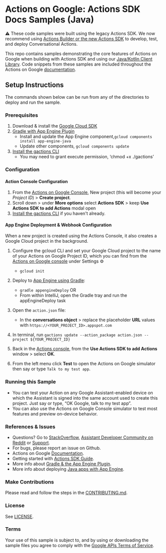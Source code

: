 # Actions on Google: Actions SDK Docs Samples (Java)

:warning: These code samples were built using the legacy Actions SDK. We now recommend using [Actions Builder or the new Actions SDK](https://developers.google.com/assistant/conversational/overview) to develop, test, and deploy Conversational Actions.

This repo contains samples demonstrating the core features of Actions on Google
when building with Actions SDK and using our [Java/Kotlin Client Library](https://github.com/actions-on-google/actions-on-google-java).
Code snippets from these samples are included throughout the Actions on Google
[documentation](https://developers.google.com/assistant).

## Setup Instructions
The commands shown below can be run from any of the directories to deploy
and run the sample.

### Prerequisites
1. Download & install the [Google Cloud SDK](https://cloud.google.com/sdk/docs/)
1. [Gradle with App Engine Plugin](https://cloud.google.com/appengine/docs/flexible/java/using-gradle)
    + Install and update the App Engine component,`gcloud components install app-engine-java`
    + Update other components, `gcloud components update`
1.  [Install the gactions CLI](https://developers.google.com/assistant/tools/gactions-cli)
    + You may need to grant execute permission, ‘chmod +x ./gactions’

### Configuration
#### Action Console Configuration

1. From the [Actions on Google Console](https://console.actions.google.com/), New project (this will become your *Project ID*) > **Create project**.
1. Scroll down > under **More options** select **Actions SDK** > keep **Use Actions SDK to add Actions** modal open
1. [Install the gactions CLI](https://developers.google.com/assistant/tools/gactions-cli) if you haven't already.

#### App Engine Deployment & Webhook Configuration
When a new project is created using the Actions Console, it also creates a Google Cloud project in the background.

1. Configure the gcloud CLI and set your Google Cloud project to the name of your Actions on Google Project ID, which you can find from the [Actions on Google console](https://console.actions.google.com/) under Settings ⚙
   + `gcloud init`
1. Deploy to [App Engine using Gradle](https://cloud.google.com/appengine/docs/flexible/java/using-gradle):
   + `gradle appengineDeploy` OR
   +  From within IntelliJ, open the Gradle tray and run the appEngineDeploy task
1. Open the `action.json` file:
   + In the **conversations object** > replace the placeholder **URL** values with `https://<YOUR_PROJECT_ID>.appspot.com`
1. In terminal, run `gactions update --action_package action.json --project ${YOUR_PROJECT_ID}`

1. Back in the [Actions console](https://console.actions.google.com), from the **Use Actions SDK to add Actions** window > select **OK**.
1. From the left menu click **Test** to open the Actions on Google simulator then say or type `Talk to my test app`.

### Running this Sample
+ You can test your Action on any Google Assistant-enabled device on which the Assistant is signed into the same account used to create this project. Just say or type, “OK Google, talk to my test app”.
+ You can also use the Actions on Google Console simulator to test most features and preview on-device behavior.

### References & Issues
+ Questions? Go to [StackOverflow](https://stackoverflow.com/questions/tagged/actions-on-google), [Assistant Developer Community on Reddit](https://www.reddit.com/r/GoogleAssistantDev/) or [Support](https://developers.google.com/assistant/support).
+ For bugs, please report an issue on Github.
+ Actions on Google [Documentation](https://developers.google.com/assistant).
+ Getting started with [Actions SDK Guide](https://developers.google.com/assistant/actions/actions-sdk/).
+ More info about [Gradle & the App Engine Plugin](https://cloud.google.com/appengine/docs/flexible/java/using-gradle).
+ More info about deploying [Java apps with App Engine](https://cloud.google.com/appengine/docs/standard/java/quickstart).

### Make Contributions
Please read and follow the steps in the [CONTRIBUTING.md](CONTRIBUTING.md).

### License
See [LICENSE](LICENSE).

### Terms
Your use of this sample is subject to, and by using or downloading the sample files you agree to comply with the [Google APIs Terms of Service](https://developers.google.com/terms/).
